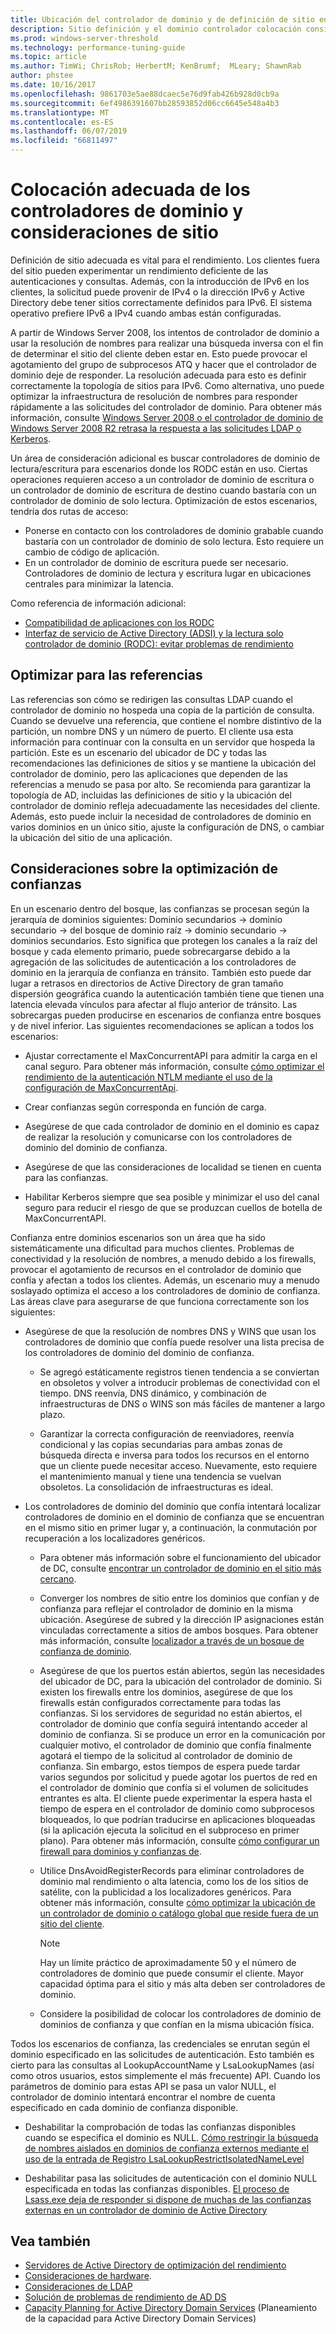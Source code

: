 ```yaml
---
title: Ubicación del controlador de dominio y de definición de sitio en ADDS optimización del rendimiento
description: Sitio definición y el dominio controlador colocación consideraciones en la optimización del rendimiento de Active Directory.
ms.prod: windows-server-threshold
ms.technology: performance-tuning-guide
ms.topic: article
ms.author: TimWi; ChrisRob; HerbertM; KenBrumf;  MLeary; ShawnRab
author: phstee
ms.date: 10/16/2017
ms.openlocfilehash: 9861703e5ae88dcaec5e76d9fab426b928d0cb9a
ms.sourcegitcommit: 6ef4986391607bb28593852d06cc6645e548a4b3
ms.translationtype: MT
ms.contentlocale: es-ES
ms.lasthandoff: 06/07/2019
ms.locfileid: "66811497"
---
```

# <a name="proper-placement-of-domain-controllers-and-site-considerations"></a>Colocación adecuada de los controladores de dominio y consideraciones de sitio

Definición de sitio adecuada es vital para el rendimiento. Los clientes fuera del sitio pueden experimentar un rendimiento deficiente de las autenticaciones y consultas. Además, con la introducción de IPv6 en los clientes, la solicitud puede provenir de IPv4 o la dirección IPv6 y Active Directory debe tener sitios correctamente definidos para IPv6. El sistema operativo prefiere IPv6 a IPv4 cuando ambas están configuradas.

A partir de Windows Server 2008, los intentos de controlador de dominio a usar la resolución de nombres para realizar una búsqueda inversa con el fin de determinar el sitio del cliente deben estar en. Esto puede provocar el agotamiento del grupo de subprocesos ATQ y hacer que el controlador de dominio deje de responder. La resolución adecuada para esto es definir correctamente la topología de sitios para IPv6. Como alternativa, uno puede optimizar la infraestructura de resolución de nombres para responder rápidamente a las solicitudes del controlador de dominio. Para obtener más información, consulte [Windows Server 2008 o el controlador de dominio de Windows Server 2008 R2 retrasa la respuesta a las solicitudes LDAP o Kerberos](https://support.microsoft.com/kb/2668820).

Un área de consideración adicional es buscar controladores de dominio de lectura/escritura para escenarios donde los RODC están en uso.  Ciertas operaciones requieren acceso a un controlador de dominio de escritura o un controlador de dominio de escritura de destino cuando bastaría con un controlador de dominio de solo lectura.  Optimización de estos escenarios, tendría dos rutas de acceso:
-   Ponerse en contacto con los controladores de dominio grabable cuando bastaría con un controlador de dominio de solo lectura.  Esto requiere un cambio de código de aplicación.
-   En un controlador de dominio de escritura puede ser necesario.  Controladores de dominio de lectura y escritura lugar en ubicaciones centrales para minimizar la latencia.

Como referencia de información adicional:
-   [Compatibilidad de aplicaciones con los RODC](https://technet.microsoft.com/library/cc772597.aspx)
-   [Interfaz de servicio de Active Directory (ADSI) y la lectura solo controlador de dominio (RODC): evitar problemas de rendimiento](https://blogs.technet.microsoft.com/fieldcoding/2012/06/24/active-directory-service-interface-adsi-and-the-read-only-domain-controller-rodc-avoiding-performance-issues/)

## <a name="optimize-for-referrals"></a>Optimizar para las referencias

Las referencias son cómo se redirigen las consultas LDAP cuando el controlador de dominio no hospeda una copia de la partición de consulta. Cuando se devuelve una referencia, que contiene el nombre distintivo de la partición, un nombre DNS y un número de puerto. El cliente usa esta información para continuar con la consulta en un servidor que hospeda la partición. Este es un escenario del ubicador de DC y todas las recomendaciones las definiciones de sitios y se mantiene la ubicación del controlador de dominio, pero las aplicaciones que dependen de las referencias a menudo se pasa por alto. Se recomienda para garantizar la topología de AD, incluidas las definiciones de sitio y la ubicación del controlador de dominio refleja adecuadamente las necesidades del cliente. Además, esto puede incluir la necesidad de controladores de dominio en varios dominios en un único sitio, ajuste la configuración de DNS, o cambiar la ubicación del sitio de una aplicación.

## <a name="optimization-considerations-for-trusts"></a>Consideraciones sobre la optimización de confianzas

En un escenario dentro del bosque, las confianzas se procesan según la jerarquía de dominios siguientes: Dominio secundarios -&gt; dominio secundario -&gt; del bosque de dominio raíz -&gt; dominio secundario -&gt; dominios secundarios. Esto significa que protegen los canales a la raíz del bosque y cada elemento primario, puede sobrecargarse debido a la agregación de las solicitudes de autenticación a los controladores de dominio en la jerarquía de confianza en tránsito. También esto puede dar lugar a retrasos en directorios de Active Directory de gran tamaño dispersión geográfica cuando la autenticación también tiene que tienen una latencia elevada vínculos para afectar al flujo anterior de tránsito. Las sobrecargas pueden producirse en escenarios de confianza entre bosques y de nivel inferior. Las siguientes recomendaciones se aplican a todos los escenarios:

-   Ajustar correctamente el MaxConcurrentAPI para admitir la carga en el canal seguro. Para obtener más información, consulte [cómo optimizar el rendimiento de la autenticación NTLM mediante el uso de la configuración de MaxConcurrentApi](https://support.microsoft.com/kb/2688798/EN-US).

-   Crear confianzas según corresponda en función de carga.

-   Asegúrese de que cada controlador de dominio en el dominio es capaz de realizar la resolución y comunicarse con los controladores de dominio del dominio de confianza.

-   Asegúrese de que las consideraciones de localidad se tienen en cuenta para las confianzas.

-   Habilitar Kerberos siempre que sea posible y minimizar el uso del canal seguro para reducir el riesgo de que se produzcan cuellos de botella de MaxConcurrentAPI.

Confianza entre dominios escenarios son un área que ha sido sistemáticamente una dificultad para muchos clientes. Problemas de conectividad y la resolución de nombres, a menudo debido a los firewalls, provocar el agotamiento de recursos en el controlador de dominio que confía y afectan a todos los clientes. Además, un escenario muy a menudo soslayado optimiza el acceso a los controladores de dominio de confianza. Las áreas clave para asegurarse de que funciona correctamente son los siguientes:

-   Asegúrese de que la resolución de nombres DNS y WINS que usan los controladores de dominio que confía puede resolver una lista precisa de los controladores de dominio del dominio de confianza.

    -   Se agregó estáticamente registros tienen tendencia a se conviertan en obsoletos y volver a introducir problemas de conectividad con el tiempo. DNS reenvía, DNS dinámico, y combinación de infraestructuras de DNS o WINS son más fáciles de mantener a largo plazo.

    -   Garantizar la correcta configuración de reenviadores, reenvía condicional y las copias secundarias para ambas zonas de búsqueda directa e inversa para todos los recursos en el entorno que un cliente puede necesitar acceso. Nuevamente, esto requiere el mantenimiento manual y tiene una tendencia se vuelvan obsoletos. La consolidación de infraestructuras es ideal.

-   Los controladores de dominio del dominio que confía intentará localizar controladores de dominio en el dominio de confianza que se encuentran en el mismo sitio en primer lugar y, a continuación, la conmutación por recuperación a los localizadores genéricos.

    -   Para obtener más información sobre el funcionamiento del ubicador de DC, consulte [encontrar un controlador de dominio en el sitio más cercano](https://technet.microsoft.com/library/cc978016.aspx).

    -   Converger los nombres de sitio entre los dominios que confían y de confianza para reflejar el controlador de dominio en la misma ubicación. Asegúrese de subred y la dirección IP asignaciones están vinculadas correctamente a sitios de ambos bosques. Para obtener más información, consulte [localizador a través de un bosque de confianza de dominio](http://blogs.technet.com/b/askds/archive/2008/09/24/domain-locator-across-a-forest-trust.aspx).

    -   Asegúrese de que los puertos están abiertos, según las necesidades del ubicador de DC, para la ubicación del controlador de dominio. Si existen los firewalls entre los dominios, asegúrese de que los firewalls están configurados correctamente para todas las confianzas. Si los servidores de seguridad no están abiertos, el controlador de dominio que confía seguirá intentando acceder al dominio de confianza. Si se produce un error en la comunicación por cualquier motivo, el controlador de dominio que confía finalmente agotará el tiempo de la solicitud al controlador de dominio de confianza. Sin embargo, estos tiempos de espera puede tardar varios segundos por solicitud y puede agotar los puertos de red en el controlador de dominio que confía si el volumen de solicitudes entrantes es alta. El cliente puede experimentar la espera hasta el tiempo de espera en el controlador de dominio como subprocesos bloqueados, lo que podrían traducirse en aplicaciones bloqueadas (si la aplicación ejecuta la solicitud en el subproceso en primer plano). Para obtener más información, consulte [cómo configurar un firewall para dominios y confianzas de](https://support.microsoft.com/kb/179442).

    -   Utilice DnsAvoidRegisterRecords para eliminar controladores de dominio mal rendimiento o alta latencia, como los de los sitios de satélite, con la publicidad a los localizadores genéricos. Para obtener más información, consulte [cómo optimizar la ubicación de un controlador de dominio o catálogo global que reside fuera de un sitio del cliente](https://support.microsoft.com/kb/306602).

        > [!NOTE]
        > Hay un límite práctico de aproximadamente 50 y el número de controladores de dominio que puede consumir el cliente. Mayor capacidad óptima para el sitio y más alta deben ser controladores de dominio.

    
    -  Considere la posibilidad de colocar los controladores de dominio de dominios de confianza y que confían en la misma ubicación física.

Todos los escenarios de confianza, las credenciales se enrutan según el dominio especificado en las solicitudes de autenticación. Esto también es cierto para las consultas al LookupAccountName y LsaLookupNames (así como otros usuarios, estos simplemente el más frecuente) API. Cuando los parámetros de dominio para estas API se pasa un valor NULL, el controlador de dominio intentará encontrar el nombre de cuenta especificado en cada dominio de confianza disponible.

-   Deshabilitar la comprobación de todas las confianzas disponibles cuando se especifica el dominio es NULL. [Cómo restringir la búsqueda de nombres aislados en dominios de confianza externos mediante el uso de la entrada de Registro LsaLookupRestrictIsolatedNameLevel](https://support.microsoft.com/kb/818024)

-   Deshabilitar pasa las solicitudes de autenticación con el dominio NULL especificada en todas las confianzas disponibles. [El proceso de Lsass.exe deja de responder si dispone de muchas de las confianzas externas en un controlador de dominio de Active Directory](https://support.microsoft.com/kb/923241/EN-US)

## <a name="see-also"></a>Vea también
- [Servidores de Active Directory de optimización del rendimiento](index.md)
- [Consideraciones de hardware](hardware-considerations.md).
- [Consideraciones de LDAP](ldap-considerations.md)
- [Solución de problemas de rendimiento de AD DS](troubleshoot.md) 
- [Capacity Planning for Active Directory Domain Services](https://go.microsoft.com/fwlink/?LinkId=324566) (Planeamiento de la capacidad para Active Directory Domain Services)